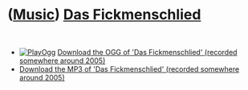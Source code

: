 ([Music](Music.htm)) [Das Fickmenschlied](SongDasFickmenschLied.htm)
====================================================================

 

-   [![PlayOgg](http://static.fsf.org/playogg/Play_ogg_80x15.png "I support PlayOgg!")](http://playogg.org)
    [Download the OGG of 'Das Fickmenschlied' (recorded somewhere
    around 2005)](CD04_02DasFickmenschlied.ogg)
-   [Download the MP3 of 'Das Fickmenschlied' (recorded somewhere
    around 2005)](CD04_02DasFickmenschlied.mp3)

